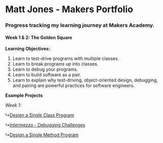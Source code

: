 # Matt Jones - Makers Portfolio

### Progress tracking my learning journey at Makers Academy.

#### Week 1 & 2: The Golden Square
**Learning Objectives:**
1. Learn to test-drive programs with multiple classes.
2. Learn to break programs up into classes.
3. Learn to debug your programs.
4. Learn to build software as a pair.
5. Learn to explain why test-driving, object-oriented design, debugging, and pairing are powerful practices for software engineers.

**Example Projects**

_Week 1:_

↳[Design a Single Class Program](https://github.com/Matt-J-Jones/design-a-single-class-program)

↳[Intermezzo - Debugging Challenges](https://github.com/Matt-J-Jones/Intermezzo)

↳[Design a Single Method Program](https://github.com/Matt-J-Jones/golden-square-challenges)
